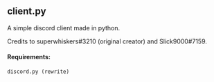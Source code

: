 ## client.py
A simple discord client made in python.

Credits to superwhiskers#3210 (original creator) and Slick9000#7159.

#### Requirements:
    discord.py (rewrite)
